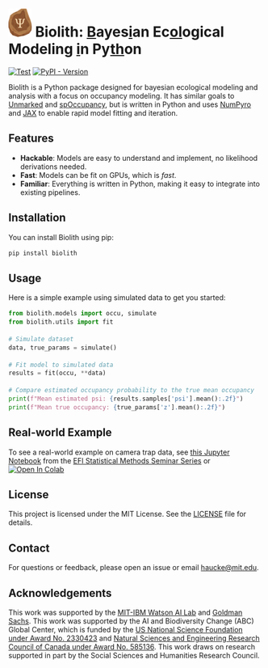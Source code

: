 # <img alt="Biolith logo" src="assets/biolith.svg" style="height: 2em;"> Biolith: <ins>B</ins>ayes<ins>i</ins>an Ec<ins>ol</ins>ogical Modeling <ins>i</ins>n Py<ins>th</ins>on

[![Test](https://github.com/timmh/biolith/actions/workflows/test.yml/badge.svg)](https://github.com/timmh/biolith/actions/workflows/test.yml) [![PyPI - Version](https://img.shields.io/pypi/v/biolith)](https://pypi.org/project/biolith/)

Biolith is a Python package designed for bayesian ecological modeling and analysis with a focus on occupancy modeling. It has similar goals to [Unmarked](https://github.com/biodiverse/unmarked) and [spOccupancy](https://github.com/biodiverse/spOccupancy/), but is written in Python and uses [NumPyro](https://num.pyro.ai) and [JAX](https://jax.readthedocs.io) to enable rapid model fitting and iteration.

## Features

- **Hackable**: Models are easy to understand and implement, no likelihood derivations needed.
- **Fast**: Models can be fit on GPUs, which is _fast_.
- **Familiar**: Everything is written in Python, making it easy to integrate into existing pipelines.

## Installation

You can install Biolith using pip:

```bash
pip install biolith
```

## Usage

Here is a simple example using simulated data to get you started:

```python
from biolith.models import occu, simulate
from biolith.utils import fit

# Simulate dataset
data, true_params = simulate()

# Fit model to simulated data
results = fit(occu, **data)

# Compare estimated occupancy probability to the true mean occupancy
print(f"Mean estimated psi: {results.samples['psi'].mean():.2f}")
print(f"Mean true occupancy: {true_params['z'].mean():.2f}")
```

## Real-world Example
To see a real-world example on camera trap data, see [this Jupyter Notebook](./assets/CameraTrapExample.ipynb) from the [EFI Statistical Methods Seminar Series](https://github.com/eco4cast/Statistical-Methods-Seminar-Series/tree/main/beery-haucke_biolith) or [![Open In Colab](https://colab.research.google.com/assets/colab-badge.svg)](https://colab.research.google.com/github/timmh/biolith/blob/main/assets/CameraTrapExample.ipynb)

## License

This project is licensed under the MIT License. See the [LICENSE](LICENSE) file for details.

## Contact

For questions or feedback, please open an issue or email [haucke@mit.edu](mailto:haucke@mit.edu).

## Acknowledgements
This work was supported by the [MIT-IBM Watson AI Lab](https://mitibmwatsonailab.mit.edu/) and [Goldman Sachs](https://www.goldmansachs.com/). This work was supported by the AI and Biodiversity Change (ABC) Global Center, which is funded by the [US National Science Foundation under Award No. 2330423](https://www.nsf.gov/awardsearch/showAward?AWD_ID=2330423&HistoricalAwards=false) and [Natural Sciences and Engineering Research Council of Canada under Award No. 585136](https://www.nserc-crsng.gc.ca/ase-oro/Details-Detailles_eng.asp?id=782440). This work draws on research supported in part by the Social Sciences and Humanities Research Council.